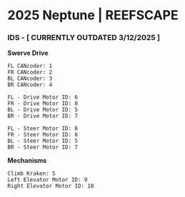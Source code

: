 # **2025 Neptune | REEFSCAPE**
### IDS - [ CURRENTLY OUTDATED 3/12/2025 ]

**Swerve Drive** <br/>
```
FL CANcoder: 1
FR CANcoder: 2
BL CANcoder: 3
BR CANcoder: 4

FL - Drive Motor ID: 6
FR - Drive Motor ID: 8
BL - Drive Motor ID: 5
BR - Drive Motor ID: 7

FL - Steer Motor ID: 6
FR - Steer Motor ID: 8
BL - Steer Motor ID: 5
BR - Steer Motor ID: 7
```
**Mechanisms** </br>
```
Climb Kraken: 5
Left Elevator Motor ID: 9
Right Elevator Motor ID: 10
```
